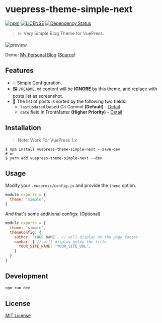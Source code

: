 # vuepress-theme-simple-next

[![npm](https://img.shields.io/npm/v/vuepress-theme-simple-next.svg)](https://www.npmjs.com/package/vuepress-theme-simple-next)
[![LICENSE](https://img.shields.io/npm/l/vuepress-theme-simple-next.svg)](https://github.com/falstack/vuepress-theme-simple-next/blob/master/LICENSE)
[![Dependency Status](https://david-dm.org/viko16/vuepress-theme-simple-next.svg?theme=shields.io)](https://david-dm.org/viko16/vuepress-theme-simple-next)

> ✏️ Very Simple Blog Theme for VuePress.

![preview](https://user-images.githubusercontent.com/5064777/52162728-51198680-2713-11e9-9546-e737600be782.png)

Demo: [My Personal Blog](https://ukn.me/) ([Source](https://github.com/viko16/vuepress-blog))

## Features
- 💡 Simple Configuration.
- 🖼️ `/README.md` content will be **IGNORE** by this theme, and replace with posts list as screenshot.
- 📅 The list of posts is sorted by the following two fields:
  - `lastUpdated` based Git Commit **(Default)** - [Detail](https://vuepress.vuejs.org/theme/default-theme-config.html#last-updated)
  - `date` field in FrontMatter **(Higher Priority)** - [Detail](https://vuepress.vuejs.org/guide/frontmatter.html)

## Installation

> Note: Work For VuePress 1.x

```shell
$ npm install vuepress-theme-simple-next --save-dev
# or
$ yarn add vuepress-theme-simple-next --dev
```

## Usage

Modify your `.vuepress/config.js` and provide the `theme` option.

```js
module.exports = {
  theme: 'simple',
}
```

And that's some additional configs: (Optional) 
```js
module.exports = {
  theme: 'simple',
  themeConfig: {
    author: 'YOUR NAME', // will display on the page footer
    navbar: { // will display below the title
      YOUR_SITE_NAME: 'YOUR_SITE_URL',
    }
  }
}
```

## Development

```sh
npm run dev
```

## License

[MIT License](https://opensource.org/licenses/MIT)